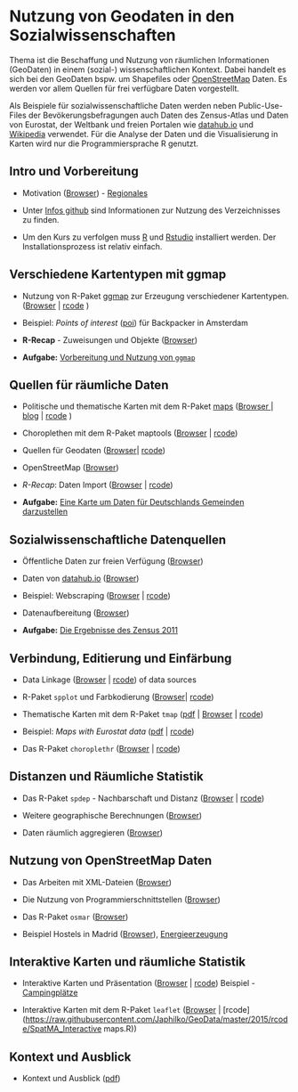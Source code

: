 Nutzung von Geodaten in den Sozialwissenschaften
====================

Thema ist die Beschaffung und Nutzung von räumlichen Informationen (GeoDaten) in einem (sozial-) wissenschaftlichen Kontext.  Dabei handelt es sich bei den GeoDaten bspw. um Shapefiles oder  [OpenStreetMap](http://openstreetmap.de/) Daten.  Es werden vor allem Quellen für frei verfügbare Daten vorgestellt. 

Als Beispiele für sozialwissenschaftliche Daten werden neben Public-Use-Files der Bevökerungsbefragungen auch Daten des Zensus-Atlas und Daten von Eurostat, der Weltbank und freien Portalen wie [datahub.io](https://datahub.io/) und [Wikipedia](https://www.wikidata.org/wiki/Wikidata:Main_Page) verwendet. Für die Analyse der Daten und die Visualisierung in Karten wird nur die Programmiersprache R genutzt. 


Intro und Vorbereitung
---------------------

- Motivation ([Browser](https://github.com/Japhilko/GeoData/blob/master/2016/slides/Einleitung.md)) - [Regionales](http://rpubs.com/Japhilko82/OpenStreetMap_Mannheim)

- Unter [Infos github](https://github.com/Japhilko/GeoData/blob/master/2015/slides/github.md) sind Informationen zur Nutzung des  Verzeichnisses zu finden.

- Um den Kurs zu verfolgen muss [R](https://cran.uni-muenster.de/) und [Rstudio](https://www.rstudio.com/products/rstudio/download/) installiert werden. Der Installationsprozess ist relativ einfach. 

Verschiedene Kartentypen mit ggmap
---------------------

- Nutzung von R-Paket [ggmap](http://journal.r-project.org/archive/2013-1/kahle-wickham.pdf) zur Erzeugung verschiedener Kartentypen. ([Browser](https://github.com/Japhilko/GeoData/blob/master/2016/slides/ggmap.md) | [rcode](https://raw.githubusercontent.com/Japhilko/GeoData/master/2015/rcode/SpatMA_ggmap.R) )

- Beispiel: *Points of interest* ([poi](https://rpossib.wordpress.com/2015/09/15/points-of-interest-for-backpackers/)) für Backpacker in Amsterdam

- __R-Recap__ - Zuweisungen und Objekte  ([Browser](https://github.com/Japhilko/GeoData/blob/master/2016/slides/RcommandsRecap.Rmd))

- **Aufgabe:** [Vorbereitung und Nutzung von  `ggmap`](https://github.com/Japhilko/GeoData/blob/master/2016/tutorial/Aufgabe_Nutzung_ggmap.md)

Quellen für räumliche Daten
---------------------

- Politische und thematische Karten mit dem R-Paket [maps](https://cran.r-project.org/web/packages/maps/index.html) ([Browser ](https://github.com/Japhilko/GeoData/blob/master/2016/slides/maps.md) | [blog](https://rpossib.wordpress.com/2015/09/18/political-maps-with-r/) | [rcode](https://raw.githubusercontent.com/Japhilko/GeoData/master/2015/rcode/SpatMA_maps.R) )

- Choroplethen mit dem R-Paket maptools ([Browser](https://github.com/Japhilko/GeoData/blob/master/2016/slides/maptools.md) 
| [rcode](https://raw.githubusercontent.com/Japhilko/GeoData/master/2015/rcode/SpatMA_maptools.R))

- Quellen für Geodaten ([Browser](https://github.com/Japhilko/GeoData/blob/master/2016/slides/polygonSources.md)|
[rcode](https://raw.githubusercontent.com/Japhilko/GeoData/master/2015/rcode/SpatMA_polygonSources.R))

- OpenStreetMap ([Browser](https://github.com/Japhilko/GeoData/blob/master/2016/slides/osm_data.Rmd))

- _R-Recap_: Daten Import ([Browser](https://github.com/Japhilko/GeoData/blob/master/2016/slides/dataImport.md) | [rcode](https://raw.githubusercontent.com/Japhilko/GeoData/master/2015/rcode/SpatMA_dataImport.R)) 


- **Aufgabe:** [Eine Karte um Daten für Deutschlands Gemeinden darzustellen](https://github.com/Japhilko/GeoData/blob/master/2016/tutorial/Aufgabe_DeutschlandsGemeinden.md)

Sozialwissenschaftliche Datenquellen
---------------------

- Öffentliche Daten zur freien Verfügung ([Browser](https://github.com/Japhilko/GeoData/blob/master/2016/slides/DataPUF.Rmd))

- Daten von [datahub.io](https://datahub.io/de/) ([Browser](https://github.com/Japhilko/GeoData/blob/master/2016/slides/Datahub.Rmd))

- Beispiel: Webscraping ([Browser](https://github.com/Japhilko/GeoData/blob/master/2016/slides/WebScraping.md) | [rcode](https://raw.githubusercontent.com/Japhilko/GeoData/master/2015/rcode/SpatMA_WebScraping.R))

- Datenaufbereitung ([Browser](https://github.com/Japhilko/GeoData/blob/master/2016/slides/Datenaufbereitung.Rmd)) 

- **Aufgabe:** [Die Ergebnisse des Zensus 2011](https://github.com/Japhilko/GeoData/blob/master/2016/tutorial/Aufgabe_Zensus_Ergebnisse.md)



Verbindung, Editierung und Einfärbung
---------------------

- Data Linkage ([Browser](https://github.com/Japhilko/GeoData/blob/master/2016/slides/Matching.md) |
[rcode](https://raw.githubusercontent.com/Japhilko/GeoData/master/2015/rcode/SpatMA_Matching.R))
of data sources

- R-Paket `spplot` und Farbkodierung ([Browser](https://github.com/Japhilko/GeoData/blob/master/2016/slides/spplot.md)| 
[rcode](https://raw.githubusercontent.com/Japhilko/GeoData/master/2015/rcode/SpatMA_spplot.R))

- Thematische Karten mit dem R-Paket `tmap` ([pdf](https://github.com/Japhilko/GeoData/blob/master/2015/slides/F_tmap.pdf) |
[Browser](https://github.com/Japhilko/GeoData/blob/master/2016/slides/tmap.Rmd) | 
[rcode](https://raw.githubusercontent.com/Japhilko/GeoData/master/2015/rcode/SpatMA_tmap.R))

- Beispiel: *Maps with Eurostat data* ([pdf](https://github.com/Japhilko/GeoData/blob/master/2015/slides/eurostatMapsR.pdf) | [rcode](https://raw.githubusercontent.com/Japhilko/GeoData/master/2015/rcode/SpatMA_EurostatMaps.R))

- Das R-Paket `choroplethr` ([Browser](https://github.com/Japhilko/GeoData/blob/master/2016/slides/Choroplethr.Rmd) | 
[rcode](https://raw.githubusercontent.com/Japhilko/GeoData/master/2015/rcode/SpatMA_Choroplethr.R))

Distanzen und Räumliche Statistik
---------------------

- Das R-Paket `spdep` - Nachbarschaft und Distanz ([Browser](https://github.com/Japhilko/GeoData/blob/master/2016/slides/spdep.md) |
[rcode](https://raw.githubusercontent.com/Japhilko/GeoData/master/2015/rcode/SpatMA_spdep.R))

- Weitere geographische Berechnungen ([Browser](https://github.com/Japhilko/GeoData/blob/master/2016/slides/SpatStat.md))

- Daten räumlich aggregieren ([Browser](https://github.com/Japhilko/GeoData/blob/master/2016/slides/PointInPolygon.Rmd))


Nutzung von OpenStreetMap Daten
---------------------

- Das Arbeiten mit XML-Dateien ([Browser](https://github.com/Japhilko/GeoData/blob/master/2016/slides/OpenStreetMap.Rmd))

- Die Nutzung von Programmierschnittstellen ([Browser](https://github.com/Japhilko/GeoData/blob/master/2016/slides/UsageAPI.Rmd))

- Das R-Paket `osmar` ([Browser](https://github.com/Japhilko/GeoData/blob/master/2016/slides/osmar.md))

- Beispiel Hostels in Madrid ([Browser](https://github.com/Japhilko/GeoData/blob/master/2016/slides/Madrid_hostels.Rmd)), [Energieerzeugung](https://rpossib.wordpress.com/2015/11/20/use-openstreetmap-date/)


Interaktive Karten und räumliche Statistik
---------------------

- Interaktive Karten und Präsentation ([Browser](https://github.com/Japhilko/GeoData/blob/master/2016/slides/PresentingResults.Rmd)
| [rcode](https://raw.githubusercontent.com/Japhilko/GeoData/master/2015/rcode/SpatMA_PrepPresentation.R))
Beispiel - [Campingplätze](http://rpubs.com/Japhilko82/Campsites)

- Interaktive Karten mit dem R-Paket `leaflet` 
([Browser](https://github.com/Japhilko/GeoData/blob/master/2016/slides/InteractiveMaps.Rmd) |
[rcode](https://raw.githubusercontent.com/Japhilko/GeoData/master/2015/rcode/SpatMA_Interactive maps.R))



Kontext und Ausblick
---------------------

- Kontext und Ausblick ([pdf](https://github.com/Japhilko/GeoData/blob/master/2015/slides/SpatialMA_Course11.pdf))
